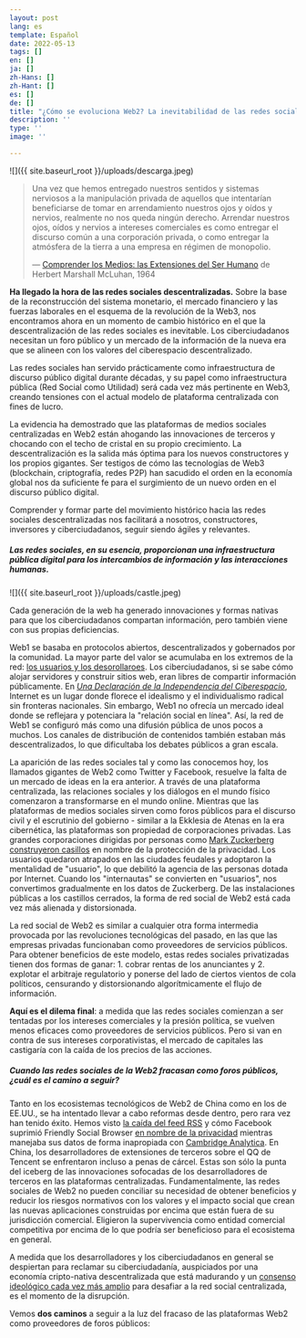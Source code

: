 ```yaml
---
layout: post
lang: es
template: Español
date: 2022-05-13
tags: []
en: []
ja: []
zh-Hans: []
zh-Hant: []
es: []
de: []
title: "¿Cómo se evoluciona Web2? La inevitabilidad de las redes sociales descentralizadas."
description: ''
type: ''
image: ''

---
```

![]({{ site.baseurl_root }}/uploads/descarga.jpeg)

> Una vez que hemos entregado nuestros sentidos y sistemas nerviosos a la manipulación privada de aquellos que intentarían beneficiarse de tomar en arrendamiento nuestros ojos y oídos y nervios, realmente no nos queda ningún derecho. Arrendar nuestros ojos, oídos y nervios a intereses comerciales es como entregar el discurso común a una corporación privada, o como entregar la atmósfera de la tierra a una empresa en régimen de monopolio.
>
> —  [Comprender los Medios: las Extensiones del Ser Humano](https://www.amazon.com/Understanding-Media-Extensions-Marshall-McLuhan/dp/0262631598) de Herbert Marshall McLuhan, 1964

**Ha llegado la hora de las redes sociales descentralizadas.** Sobre la base de la reconstrucción del sistema monetario, el mercado financiero y las fuerzas laborales en el esquema de la revolución de la Web3, nos encontramos ahora en un momento de cambio histórico en el que la descentralización de las redes sociales es inevitable. Los ciberciudadanos necesitan un foro público y un mercado de la información de la nueva era que se alineen con los valores del ciberespacio descentralizado.

Las redes sociales han servido prácticamente como infraestructura de discurso público digital durante décadas, y su papel como infraestructura pública (Red Social como Utilidad) será cada vez más pertinente en Web3, creando tensiones con el actual modelo de plataforma centralizada con fines de lucro.

La evidencia ha demostrado que las plataformas de medios sociales centralizadas en Web2 están ahogando las innovaciones de terceros y chocando con el techo de cristal en su propio crecimiento. La descentralización es la salida más óptima para los nuevos constructores y los propios gigantes. Ser testigos de cómo las tecnologías de Web3 (blockchain, criptografía, redes P2P) han sacudido el orden en la economía global nos da suficiente fe para el surgimiento de un nuevo orden en el discurso público digital.

Comprender y formar parte del movimiento histórico hacia las redes sociales descentralizadas nos facilitará a nosotros, constructores, inversores y ciberciudadanos, seguir siendo ágiles y relevantes.

##### **Las redes sociales, en su esencia, proporcionan una infraestructura pública digital para los intercambios de información y las interacciones humanas.**

![]({{ site.baseurl_root }}/uploads/castle.jpeg)

Cada generación de la web ha generado innovaciones y formas nativas para que los ciberciudadanos compartan información, pero también viene con sus propias deficiencias.

Web1 se basaba en protocolos abiertos, descentralizados y gobernados por la comunidad. La mayor parte del valor se acumulaba en los extremos de la red: [los usuarios y los desorollaroes](https://future.a16z.com/why-web3-matters/). Los ciberciudadanos, si se sabe cómo alojar servidores y construir sitios web, eran libres de compartir información públicamente. En [_Una Declaración de la Independencia del Ciberespacio_](https://www.eff.org/cyberspace-independence), Internet es un lugar donde florece el idealismo y el individualismo radical sin fronteras nacionales. Sin embargo, Web1 no ofrecía un mercado ideal donde se reflejara y potenciara la "relación social en línea". Así, la red de Web1 se configuró más como una difusión pública de unos pocos a muchos. Los canales de distribución de contenidos también estaban más descentralizados, lo que dificultaba los debates públicos a gran escala.

La aparición de las redes sociales tal y como las conocemos hoy, los llamados gigantes de Web2 como Twitter y Facebook, resuelve la falta de un mercado de ideas en la era anterior. A través de una plataforma centralizada, las relaciones sociales y los diálogos en el mundo físico comenzaron a transformarse en el mundo online. Mientras que las plataformas de medios sociales sirven como foros públicos para el discurso civil y el escrutinio del gobierno - similar a la Ekklesia de Atenas en la era cibernética, las plataformas son propiedad de corporaciones privadas. Las grandes corporaciones dirigidas por personas como [Mark Zuckerberg construyeron casillos](https://web3revolution.typlog.io/episodes/danny) en nombre de la protección de la privacidad. Los usuarios quedaron atrapados en las ciudades feudales y adoptaron la mentalidad de "usuario", lo que debilitó la agencia de las personas dotada por Internet. Cuando los "internautas" se convierten en "usuarios", nos convertimos gradualmente en los datos de Zuckerberg. De las instalaciones públicas a los castillos cerrados, la forma de red social de Web2 está cada vez más alienada y distorsionada.

La red social de Web2 es similar a cualquier otra forma intermedia provocada por las revoluciones tecnológicas del pasado, en las que las empresas privadas funcionaban como proveedores de servicios públicos. Para obtener beneficios de este modelo, estas redes sociales privatizadas tienen dos formas de ganar: 1. cobrar rentas de los anunciantes y 2. explotar el arbitraje regulatorio y ponerse del lado de ciertos vientos de cola políticos, censurando y distorsionando algorítmicamente el flujo de información.

**Aquí es el dilema final**: a medida que las redes sociales comienzan a ser tentadas por los intereses comerciales y la presión política, se vuelven menos eficaces como proveedores de servicios públicos. Pero si van en contra de sus intereses corporativistas, el mercado de capitales las castigaría con la caída de los precios de las acciones.

##### **Cuando las redes sociales de la Web2 fracasan como foros públicos, ¿cuál es el camino a seguir?**

Tanto en los ecosistemas tecnológicos de Web2 de China como en los de EE.UU., se ha intentado llevar a cabo reformas desde dentro, pero rara vez han tenido éxito. Hemos visto [la caída del feed RSS](https://www.vice.com/en/article/a3mm4z/the-rise-and-demise-of-rss) y cómo Facebook suprimió Friendly Social Browser [en nombre de la privacidad](https://www.eff.org/deeplinks/2020/11/once-again-facebook-using-privacy-sword-kill-independent-innovation#:\~:text=Friendly%20is%20a%20web%20browser%2C%20so%20it%20is%20our%20understanding,%E2%80%9D%20Facebook%3B%20Facebook%20users%20do.) mientras manejaba sus datos de forma inapropiada con [Cambridge Analytica](https://www.theguardian.com/news/2018/mar/17/cambridge-analytica-facebook-influence-us-election). En China, los desarrolladores de extensiones de terceros sobre el QQ de Tencent se enfrentaron incluso a penas de cárcel. Estas son sólo la punta del iceberg de las innovaciones sofocadas de los desarrolladores de terceros en las plataformas centralizadas. Fundamentalmente, las redes sociales de Web2 no pueden conciliar su necesidad de obtener beneficios y reducir los riesgos normativos con los valores y el impacto social que crean las nuevas aplicaciones construidas por encima que están fuera de su jurisdicción comercial. Eligieron la supervivencia como entidad comercial competitiva por encima de lo que podría ser beneficioso para el ecosistema en general.

A medida que los desarrolladores y los ciberciudadanos en general se despiertan para reclamar su ciberciudadanía, auspiciados por una economía cripto-nativa descentralizada que está madurando y un [consenso ideológico cada vez más amplio](https://www.wired.com/story/you-yes-you-would-be-a-better-owner-for-twitter-than-elon-musk/) para desafiar a la red social centralizada, es el momento de la disrupción.

Vemos **dos caminos** a seguir a la luz del fracaso de las plataformas Web2 como proveedores de foros públicos: